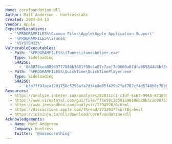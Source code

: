 ```yaml
---
Name: corefoundation.dll
Author: Matt Anderson - HuntressLabs
Created: 2024-04-13
Vendor: Apple
ExpectedLocations:
  - '%PROGRAMFILES%\Common Files\Apple\Apple Application Support'
  - '%PROGRAMFILES%\iTunes'
  - '%SYSTEM32%'
VulnerableExecutables:
  - Path: '%PROGRAMFILES%\iTunes\ituneshelper.exe'
    Type: Sideloading
    SHA256:
      - '0d8878cca08903777888b3681f90e4a07c7aef7d9600a67dfa985844d4bf5eda'
  - Path: '%PROGRAMFILES%\QuickTime\QuickTimePlayer.exe'
    Type: Sideloading
    SHA256:
      - 'b3a7ff97aca1201758c5295afa7d34e8d05f429b7faf707cf4d5740b8c76cb61'
Resources:
  - https://analyze.intezer.com/analyses/82011cc1-c3df-4c63-9945-8730b0d1cf3e
  - https://www.virustotal.com/gui/file/ff5e56c20591a9019eb28b3cab88f5a240657c1c360bf01ad3a6d417fa10b7f5
  - https://www.joesandbox.com/analysis/1394928/0/html
  - https://discussions.apple.com/thread/2732037?sortBy=best
  - https://iosninja.io/dll/download/corefoundation-dll
Acknowledgements:
  - Name: Matt Anderson
    Company: Huntress
    Twitter: '@nosecurething'
---
```


